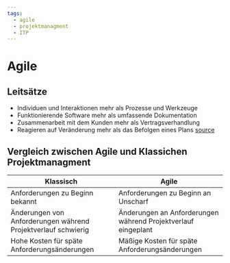 ```yaml
---
tags:
  - agile
  - projektmanagment
  - ITP
---
```

# Agile
## Leitsätze
- Individuen und Interaktionen mehr als Prozesse und Werkzeuge  
- Funktionierende Software mehr als umfassende Dokumentation  
- Zusammenarbeit mit dem Kunden mehr als Vertragsverhandlung  
- Reagieren auf Veränderung mehr als das Befolgen eines Plans
[source](https://agilemanifesto.org/iso/de/manifesto.html)

## Vergleich zwischen Agile und Klassichen Projektmanagment
| Klassisch                                                     | Agile                                                         |
| ------------------------------------------------------------- | ------------------------------------------------------------- |
| Anforderungen zu Beginn bekannt                               | Anforderungen zu Beginn an Unscharf                           |
| Änderungen von Anforderungen während Projektverlauf schwierig | Änderungen an Anforderungen während Projektverlauf eingeplant |
| Hohe Kosten für späte Anforderungsänderungen                  | Mäßige Kosten für späte Anforderungsänderungen                |